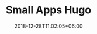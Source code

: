 ---
title: "Small Apps Hugo"
date: 2018-12-28T11:02:05+06:00 
# type dont remove or customize
type : "docs"
---